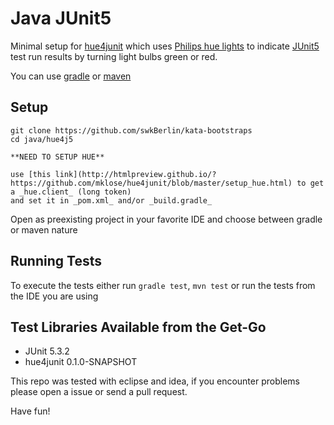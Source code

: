 # Java JUnit5


Minimal setup for [hue4junit](https://github.com/mklose/hue4junit) which uses [Philips hue lights](https://www2.meethue.com/en-us/starter-kits) to indicate [JUnit5](https://junit.org/junit5/) test run results by turning light bulbs green or red.

You can use [gradle](https://gradle.org/) or [maven](https://maven.apache.org/)

## Setup

    git clone https://github.com/swkBerlin/kata-bootstraps
    cd java/hue4j5

    **NEED TO SETUP HUE**

    use [this link](http://htmlpreview.github.io/?https://github.com/mklose/hue4junit/blob/master/setup_hue.html) to get a _hue.client_ (long token)
    and set it in _pom.xml_ and/or _build.gradle_

Open as preexisting project in your favorite IDE and choose between gradle or maven nature

## Running Tests

To execute the tests either run `gradle test`, `mvn test` or run the tests from the IDE you are using

## Test Libraries Available from the Get-Go
- JUnit 5.3.2
- hue4junit 0.1.0-SNAPSHOT

This repo was tested with eclipse and idea, if you encounter problems please open a issue or send a pull request.

Have fun!
